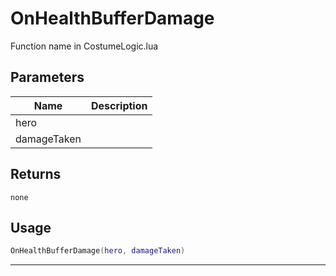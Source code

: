 # OnHealthBufferDamage

Function name in CostumeLogic.lua

## Parameters

| Name        | Description |
| ----------- | ----------- |
| hero        |             |
| damageTaken |             |

## Returns

`none`

## Usage

```lua
OnHealthBufferDamage(hero, damageTaken)
```

---
